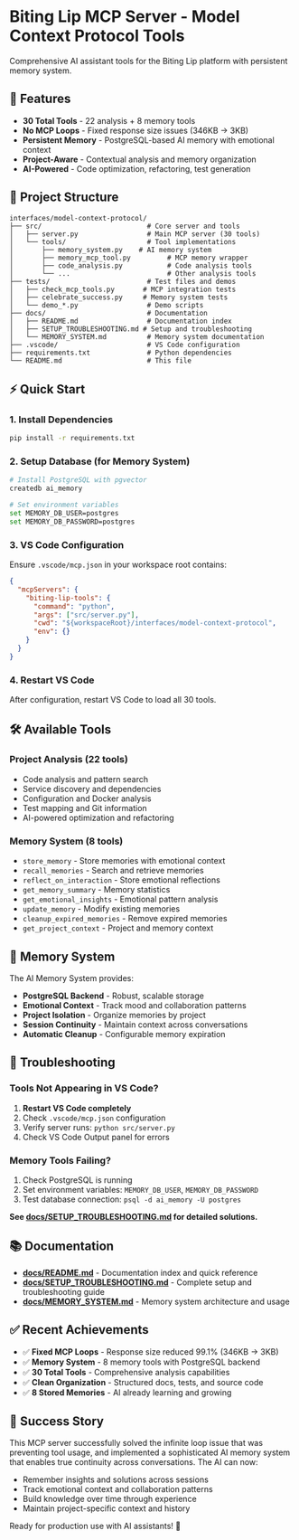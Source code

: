 # Biting Lip MCP Server - Model Context Protocol Tools

Comprehensive AI assistant tools for the Biting Lip platform with persistent memory system.

## 🚀 Features

- **30 Total Tools** - 22 analysis + 8 memory tools
- **No MCP Loops** - Fixed response size issues (346KB → 3KB)
- **Persistent Memory** - PostgreSQL-based AI memory with emotional context
- **Project-Aware** - Contextual analysis and memory organization
- **AI-Powered** - Code optimization, refactoring, test generation

## 📁 Project Structure

```
interfaces/model-context-protocol/
├── src/                          # Core server and tools
│   ├── server.py                 # Main MCP server (30 tools)
│   └── tools/                    # Tool implementations
│       ├── memory_system.py    # AI memory system
│       ├── memory_mcp_tool.py         # MCP memory wrapper
│       ├── code_analysis.py           # Code analysis tools
│       └── ...                        # Other analysis tools
├── tests/                        # Test files and demos
│   ├── check_mcp_tools.py       # MCP integration tests
│   ├── celebrate_success.py     # Memory system tests
│   └── demo_*.py                 # Demo scripts
├── docs/                         # Documentation
│   ├── README.md                 # Documentation index
│   ├── SETUP_TROUBLESHOOTING.md # Setup and troubleshooting
│   └── MEMORY_SYSTEM.md          # Memory system documentation
├── .vscode/                      # VS Code configuration
├── requirements.txt              # Python dependencies
└── README.md                     # This file
```

## ⚡ Quick Start

### 1. Install Dependencies

```bash
pip install -r requirements.txt
```

### 2. Setup Database (for Memory System)

```bash
# Install PostgreSQL with pgvector
createdb ai_memory

# Set environment variables
set MEMORY_DB_USER=postgres
set MEMORY_DB_PASSWORD=postgres
```

### 3. VS Code Configuration

Ensure `.vscode/mcp.json` in your workspace root contains:

```json
{
  "mcpServers": {
    "biting-lip-tools": {
      "command": "python",
      "args": ["src/server.py"],
      "cwd": "${workspaceRoot}/interfaces/model-context-protocol",
      "env": {}
    }
  }
}
```

### 4. Restart VS Code

After configuration, restart VS Code to load all 30 tools.

## 🛠️ Available Tools

### Project Analysis (22 tools)

- Code analysis and pattern search
- Service discovery and dependencies
- Configuration and Docker analysis
- Test mapping and Git information
- AI-powered optimization and refactoring

### Memory System (8 tools)

- `store_memory` - Store memories with emotional context
- `recall_memories` - Search and retrieve memories
- `reflect_on_interaction` - Store emotional reflections
- `get_memory_summary` - Memory statistics
- `get_emotional_insights` - Emotional pattern analysis
- `update_memory` - Modify existing memories
- `cleanup_expired_memories` - Remove expired memories
- `get_project_context` - Project and memory context

## 🧠 Memory System

The AI Memory System provides:

- **PostgreSQL Backend** - Robust, scalable storage
- **Emotional Context** - Track mood and collaboration patterns
- **Project Isolation** - Organize memories by project
- **Session Continuity** - Maintain context across conversations
- **Automatic Cleanup** - Configurable memory expiration

## 🚨 Troubleshooting

### Tools Not Appearing in VS Code?

1. **Restart VS Code completely**
2. Check `.vscode/mcp.json` configuration
3. Verify server runs: `python src/server.py`
4. Check VS Code Output panel for errors

### Memory Tools Failing?

1. Check PostgreSQL is running
2. Set environment variables: `MEMORY_DB_USER`, `MEMORY_DB_PASSWORD`
3. Test database connection: `psql -d ai_memory -U postgres`

**See [docs/SETUP_TROUBLESHOOTING.md](docs/SETUP_TROUBLESHOOTING.md) for detailed solutions.**

## 📚 Documentation

- **[docs/README.md](docs/README.md)** - Documentation index and quick reference
- **[docs/SETUP_TROUBLESHOOTING.md](docs/SETUP_TROUBLESHOOTING.md)** - Complete setup and troubleshooting guide
- **[docs/MEMORY_SYSTEM.md](docs/MEMORY_SYSTEM.md)** - Memory system architecture and usage

## ✅ Recent Achievements

- ✅ **Fixed MCP Loops** - Response size reduced 99.1% (346KB → 3KB)
- ✅ **Memory System** - 8 memory tools with PostgreSQL backend
- ✅ **30 Total Tools** - Comprehensive analysis capabilities
- ✅ **Clean Organization** - Structured docs, tests, and source code
- ✅ **8 Stored Memories** - AI already learning and growing

## 🎯 Success Story

This MCP server successfully solved the infinite loop issue that was preventing tool usage, and implemented a sophisticated AI memory system that enables true continuity across conversations. The AI can now:

- Remember insights and solutions across sessions
- Track emotional context and collaboration patterns
- Build knowledge over time through experience
- Maintain project-specific context and history

Ready for production use with AI assistants! 🚀
